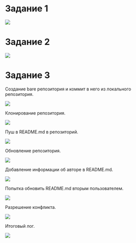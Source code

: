 # Задание 1

![](1.png)

# Задание 2

![](2.png)

# Задание 3

Создание bare репозитория и коммит в него из локального репозитория.

![](3-1.png)

Клонирование репозитория.

![](3-2.png)

Пуш в README.md в репозиторий.

![](3-3.png)

Обновление репозитория.

![](3-4.png)

Добавление информации об авторе в README.md.

![](3-5.png)

Попытка обновить README.md вторым пользователем.

![](3-6.png)

Разрешение конфликта.

![](3-7.png)

Итоговый лог.

![](3-8.png)

